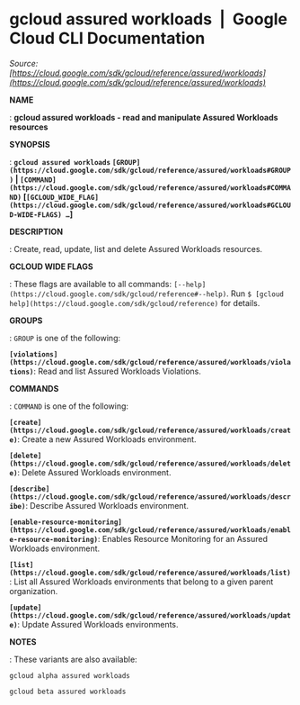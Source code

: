 # gcloud assured workloads  |  Google Cloud CLI Documentation

*Source: [https://cloud.google.com/sdk/gcloud/reference/assured/workloads](https://cloud.google.com/sdk/gcloud/reference/assured/workloads)*

**NAME**

: **gcloud assured workloads - read and manipulate Assured Workloads resources**

**SYNOPSIS**

: **`gcloud assured workloads` `[GROUP](https://cloud.google.com/sdk/gcloud/reference/assured/workloads#GROUP)` | `[COMMAND](https://cloud.google.com/sdk/gcloud/reference/assured/workloads#COMMAND)` [`[GCLOUD_WIDE_FLAG](https://cloud.google.com/sdk/gcloud/reference/assured/workloads#GCLOUD-WIDE-FLAGS) …`]**

**DESCRIPTION**

: Create, read, update, list and delete Assured Workloads resources.

**GCLOUD WIDE FLAGS**

: These flags are available to all commands: `[--help](https://cloud.google.com/sdk/gcloud/reference#--help)`.
Run `$ [gcloud help](https://cloud.google.com/sdk/gcloud/reference)` for details.

**GROUPS**

: ``GROUP`` is one of the following:

**`[violations](https://cloud.google.com/sdk/gcloud/reference/assured/workloads/violations)`**:
Read and list Assured Workloads Violations.

**COMMANDS**

: ``COMMAND`` is one of the following:

**`[create](https://cloud.google.com/sdk/gcloud/reference/assured/workloads/create)`**:
Create a new Assured Workloads environment.

**`[delete](https://cloud.google.com/sdk/gcloud/reference/assured/workloads/delete)`**:
Delete Assured Workloads environment.

**`[describe](https://cloud.google.com/sdk/gcloud/reference/assured/workloads/describe)`**:
Describe Assured Workloads environment.

**`[enable-resource-monitoring](https://cloud.google.com/sdk/gcloud/reference/assured/workloads/enable-resource-monitoring)`**:
Enables Resource Monitoring for an Assured Workloads environment.

**`[list](https://cloud.google.com/sdk/gcloud/reference/assured/workloads/list)`**:
List all Assured Workloads environments that belong to a given parent
organization.

**`[update](https://cloud.google.com/sdk/gcloud/reference/assured/workloads/update)`**:
Update Assured Workloads environments.

**NOTES**

: These variants are also available:

```
gcloud alpha assured workloads
```

```
gcloud beta assured workloads
```